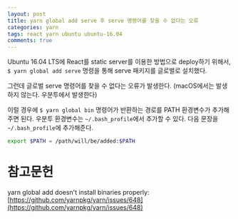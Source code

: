 ```yaml
---
layout: post
title: yarn global add serve 후 serve 명령어를 찾을 수 없다는 오류
categories: yarn
tags: react yarn ubuntu ubuntu-16.04
comments: true
---
```


Ubuntu 16.04 LTS에 React를 static server를 이용한 방법으로 deploy하기 위해서, `$ yarn global add serve` 명령을 통해 serve 패키지를 글로벌로 설치했다.

그런데 글로벌 serve 명령어를 찾을 수 없다는 오류가 발생한다. (macOS에서는 발생하지 않는다. 우분투에서 발생한다)

이럴 경우에 `$ yarn global bin` 명령어가 반환하는 경로를 PATH 환경변수가 추가해주면 된다. 우분투 환경변수는 `~/.bash_profile`에서 추가할 수 있다. 다음 문장을 `~/.bash_profile`에 추가해준다.

```bash
export $PATH = /path/will/be/added:$PATH
```

# 참고문헌

yarn global add doesn't install binaries properly: [https://github.com/yarnpkg/yarn/issues/648](https://github.com/yarnpkg/yarn/issues/648)
